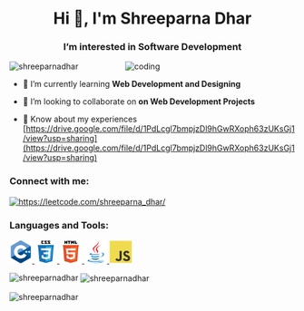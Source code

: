 <h1 align="center">Hi 👋, I'm Shreeparna Dhar</h1>
<h3 align="center">I’m interested in Software Development</h3>
<img align ="right" alt = "coding" width="300" src ="https://miro.medium.com/max/1400/1*qdAW1TjCN57h1lbuuzvchg.gif">

<p align="left"> <img src="https://komarev.com/ghpvc/?username=shreeparnadhar&label=Profile%20views&color=0e75b6&style=flat" alt="shreeparnadhar" /> </p>

- 🌱 I’m currently learning **Web Development and Designing**

- 👯 I’m looking to collaborate on **on Web Development Projects**

- 📄 Know about my experiences [https://drive.google.com/file/d/1PdLcgl7bmpjzDl9hGwRXoph63zUKsGj1/view?usp=sharing](https://drive.google.com/file/d/1PdLcgl7bmpjzDl9hGwRXoph63zUKsGj1/view?usp=sharing)

<h3 align="left">Connect with me:</h3>
<p align="left">
<a href="https://www.leetcode.com/https://leetcode.com/shreeparna_dhar/" target="blank"><img align="center" src="https://raw.githubusercontent.com/rahuldkjain/github-profile-readme-generator/master/src/images/icons/Social/leet-code.svg" alt="https://leetcode.com/shreeparna_dhar/" height="30" width="40" /></a>
</p>

<h3 align="left">Languages and Tools:</h3>
<p align="left"> <a href="https://www.w3schools.com/cpp/" target="_blank" rel="noreferrer"> <img src="https://raw.githubusercontent.com/devicons/devicon/master/icons/cplusplus/cplusplus-original.svg" alt="cplusplus" width="40" height="40"/> </a> <a href="https://www.w3schools.com/css/" target="_blank" rel="noreferrer"> <img src="https://raw.githubusercontent.com/devicons/devicon/master/icons/css3/css3-original-wordmark.svg" alt="css3" width="40" height="40"/> </a> <a href="https://www.w3.org/html/" target="_blank" rel="noreferrer"> <img src="https://raw.githubusercontent.com/devicons/devicon/master/icons/html5/html5-original-wordmark.svg" alt="html5" width="40" height="40"/> </a> <a href="https://www.java.com" target="_blank" rel="noreferrer"> <img src="https://raw.githubusercontent.com/devicons/devicon/master/icons/java/java-original.svg" alt="java" width="40" height="40"/> </a> <a href="https://developer.mozilla.org/en-US/docs/Web/JavaScript" target="_blank" rel="noreferrer"> <img src="https://raw.githubusercontent.com/devicons/devicon/master/icons/javascript/javascript-original.svg" alt="javascript" width="40" height="40"/> </a> </p>

<p><img align="left" src="https://github-readme-stats.vercel.app/api/top-langs?username=shreeparnadhar&show_icons=true&locale=en&layout=compact" alt="shreeparnadhar" /></p>

<p>&nbsp;<img align="center" src="https://github-readme-stats.vercel.app/api?username=shreeparnadhar&show_icons=true&locale=en" alt="shreeparnadhar" /></p>

<p><img align="center" src="https://github-readme-streak-stats.herokuapp.com/?user=shreeparnadhar&" alt="shreeparnadhar" /></p>
